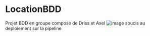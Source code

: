 # LocationBDD
Projet BDD en groupe composé de Driss et Axel
![image](https://user-images.githubusercontent.com/84836864/158264664-f3502113-d3d6-44bb-8c7a-3aecfa692fe2.png)
soucis au deploiement sur la pipeline
